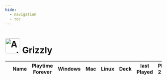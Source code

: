 ```yaml
---
hide:
  - navigation
  - toc
---
```

# <a href="https://steamcommunity.com/id/JaschaS/" target="_blank"><img src="https://avatars.steamstatic.com/e97ad67e675cd7b596ebb91f229ce868146e3609_full.jpg" alt="Avatar" style="width:48px;height:48px;border-radius:4px;"></a> Grizzly

<table id="charts-table" class="display" style="width:100%">
        <thead>
            <tr>
                <th></th>
                <th>Name</th>
                <th>Playtime Forever</th>
                <th>Windows</th>
                <th>Mac</th>
                <th>Linux</th>
                <th>Deck</th>
                <th>last Played</th>
                <th>Playtime 2 Weeks</th>
            </tr>
        </thead>
        <tbody>
    </tbody>
</table>
